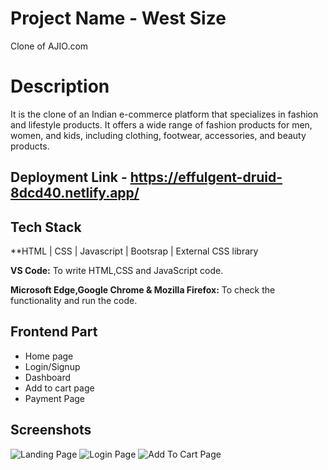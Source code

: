 <!-- # verdant-attack-1980 -->
# Project Name - West Size
Clone of AJIO.com
# Description
It is the clone of an Indian e-commerce platform that specializes in fashion and lifestyle products. It offers a wide range of fashion products for men, women, and kids, including clothing, footwear, accessories, and beauty products.

## Deployment Link - https://effulgent-druid-8dcd40.netlify.app/

## Tech Stack

**HTML | CSS | Javascript | Bootsrap | External CSS library



**VS Code:** To write HTML,CSS and JavaScript code.

**Microsoft Edge,Google Chrome & Mozilla Firefox:** To check the functionality and run the code.

## Frontend Part

- Home page
- Login/Signup
- Dashboard
- Add to cart page
- Payment Page

## Screenshots
![Landing Page](https://drive.google.com/file/d/1yJWIptQtoKYhngiMcVBFptH6yEyqiNSy/view?usp=sharing)
![Login Page](https://drive.google.com/file/d/1-T5nJUecK3wSUGFTtoOcP0LaO8GecNnA/view?usp=sharing)
![Add To Cart Page](https://drive.google.com/file/d/1Hgtu97N0Ro8jdekekUTtoLoJ959y6tIB/view?usp=sharing)

